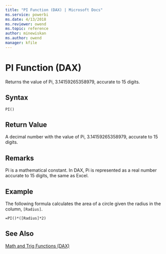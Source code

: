 ```yaml
---
title: "PI Function (DAX) | Microsoft Docs"
ms.service: powerbi
ms.date: 4/13/2018
ms.reviewer: owend
ms.topic: reference
author: minewiskan
ms.author: owend
manager: kfile
---
```

# PI Function (DAX)
Returns the value of Pi, 3.14159265358979, accurate to 15 digits.  
  
## Syntax  
  
```  
PI()  
```  
  
## Return Value  
A decimal number with the value of Pi, 3.14159265358979, accurate to 15 digits.  
  
## Remarks  
Pi is a mathematical constant. In DAX, Pi is represented as a real number accurate to 15 digits, the same as Excel.  
  
## Example  
The following formula calculates the area of a circle given the radius in the column, `[Radius]`.  
  
```  
=PI()*([Radius]*2)  
```  
  
## See Also  
[Math and Trig Functions &#40;DAX&#41;](math-and-trig-functions-dax.md)  
  
